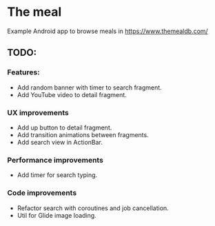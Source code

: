 # The meal
Example Android app to browse meals in https://www.themealdb.com/

## TODO:
### Features:
- Add random banner with timer to search fragment.
- Add YouTube video to detail fragment.
### UX improvements
- Add up button to detail fragment.
- Add transition animations between fragments.
- Add search view in ActionBar.
### Performance improvements
- Add timer for search typing.
### Code improvements
- Refactor search with coroutines and job cancellation.
- Util for Glide image loading.
